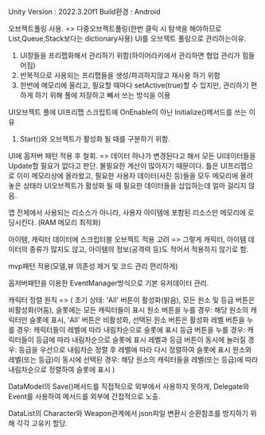 Unity Version : 2022.3.20f1
Build환경 : Android

오브젝트풀링 사용. => 다중오브젝트풀링(한번 클릭 시 탐색을 해야하므로 List,Queue,Stack보다는 dictionary사용)
UI를 오브젝트 풀링으로 관리하는이유.
1. UI창들을 프리팹화해서 관리하기 위함(하이어라키에서 관리하면 협업 관리가 힘들어짐)
2. 반복적으로 사용되는 프리팹들을 생성/파괴하지않고 재사용 하기 위함
3. 한번에 메모리에 올리고, 필요할 때마다 setActive(true)할 수 있지만, 관리하기 편하게 하기 위해 풀에 저장하고 빼서 쓰는 방식을 이용

UI오브젝트 풀에 UI프리팹 스크립트에 OnEnable이 아닌 Initialize()메서드를 쓰는 이유
1. Start()와 오브젝트가 활성화 될 때를 구분하기 위함. 


UI에 옵저버 패턴 적용 후 철회.
=> 데이터 하나가 변경된다고 해서 모든 UI데이터들을 Update할 필요가 없다고 판단. 불필요한 계산이 많아지기 때문이다. 틀은
   UI프리팹으로 이미 메모리상에 올라왔고, 필요한 사용자 데이터(사진 등)들을 모두 메모리에 올려놓은 상태라 UI오브젝트가 활성화 될 때 필요한 데이터들을 삽입하는데 얼마 걸리지 않음.


앱 전체에서 사용되는 리소스가 아니라, 사용자 아이템에 포함된 리소스만 메모리에 로딩시킨다. (RAM 메모리 최적화)

아이탬, 캐릭터 데이터에 스크립터블 오브젝트 적용 고려 => 그렇게 캐릭터, 아이템 데이터의 종류가 많지도 않고, 아이템의 정보(공격력 등)도 적어서 적용하지 않기로 함.

mvp패턴 적용(모델,뷰 의존성 제거 및 코드 관리 편리하게)

옵저버패턴을 이용한 EventManager방식으로 기본 유저데이터 관리.


캐릭터 정렬 원칙 =>
(
   초기 상태: 'All' 버튼이 활성화(밝음), 모든 원소 및 등급 버튼은 비활성화(어둠), 슬롯에는 모든 캐릭터들이 표시
   원소 버튼을 누를 경우: 해당 원소의 캐릭터만 슬롯에 표시, 'All' 버튼은 비활성화, 선택된 원소 버튼은 활성화
   레벨 버튼을 누를 경우: 캐릭터들이 레벨에 따라 내림차순으로 슬롯에 표시
   등급 버튼을 누를 경우: 캐릭터들이 등급에 따라 내림차순으로 슬롯에 표시
   레벨과 등급 버튼이 동시에 눌러질 경우: 등급을 우선으로 내림차순 정렬 후 레벨에 따라 다시 정렬하여 슬롯에 표시
   원소와 레벨(또는 등급)이 동시에 선택된 경우: 해당 원소의 캐릭터들을 레벨(또는 등급)에 따라 내림차순으로 정렬하여 슬롯에 표시
)

DataModel의 Save()메서드를 직접적으로 외부에서 사용하지 못하게, Delegate와 Event를 사용하여 메서드를 외부에 간접적으로 노출.

DataList의 Character와 Weapon관계에서 json파일 변환시 순환참조를 방지하기 위해 각각 고유키 할당.

